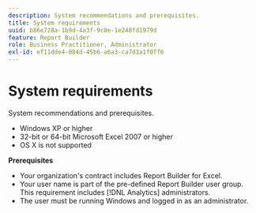 ```yaml
---
description: System recommendations and prerequisites.
title: System requirements
uuid: b86e728a-1b9d-4a3f-9c0e-1e248fd1979d
feature: Report Builder
role: Business Practitioner, Administrator
exl-id: ef11dde4-084d-45b6-a6a3-ca7d3a1f0ff6
---
```

# System requirements

System recommendations and prerequisites.

* Windows XP or higher 
* 32-bit or 64-bit Microsoft Excel 2007 or higher 
* OS X is not supported

**Prerequisites**

* Your organization's contract includes Report Builder for Excel.
* Your user name is part of the pre-defined Report Builder user group. This requirement includes [!DNL Analytics] administrators.
* The user must be running Windows and logged in as an administrator.
